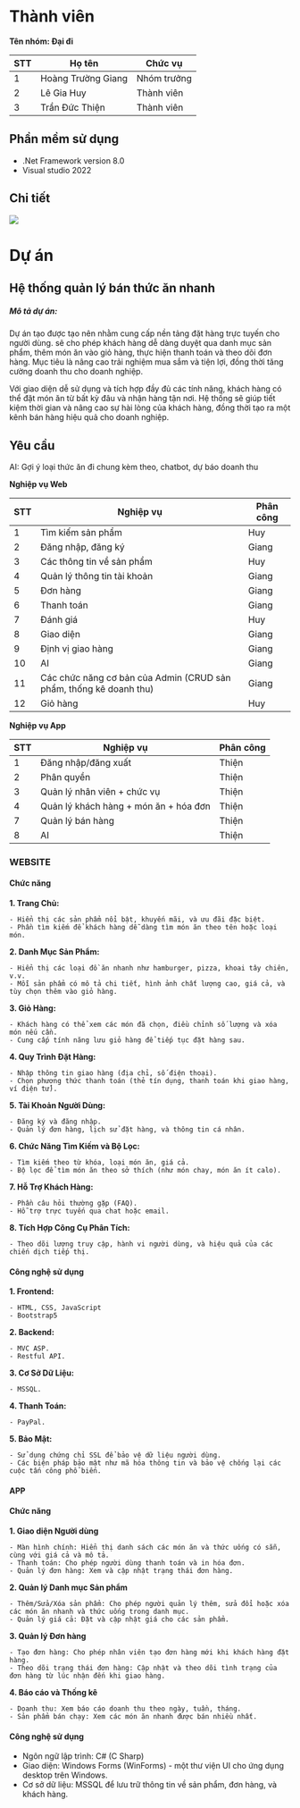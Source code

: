 # Thành viên
**Tên nhóm: Đại đi**
  
| STT      | Họ tên      | Chức vụ      |
| ------------- | ------------- | ------------- |
| 1 | Hoàng Trường Giang | Nhóm trưởng |
| 2 | Lê Gia Huy | Thành viên |
| 3 | Trần Đức Thiện | Thành viên |

## Phần mềm sử dụng 
 - .Net Framework version 8.0
 - Visual studio 2022

## Chi tiết
<img src="https://i.imgur.com/FehXExF.jpg">

# Dự án

## Hệ thống quản lý bán thức ăn nhanh

<h5>Mô tả dự án: </h5>
<p>Dự án tạo được tạo nên nhằm cung cấp nền tảng đặt hàng trực tuyến cho người dùng. sẽ cho phép khách hàng dễ dàng duyệt qua danh mục sản phẩm, thêm món ăn vào giỏ hàng, thực hiện thanh toán và theo dõi đơn hàng. Mục tiêu là nâng cao trải nghiệm mua sắm và tiện lợi, đồng thời tăng cường doanh thu cho doanh nghiệp.</p>

<p>Với giao diện dễ sử dụng và tích hợp đầy đủ các tính năng, khách hàng có thể đặt món ăn từ bất kỳ đâu và nhận hàng tận nơi. Hệ thống sẽ giúp tiết kiệm thời gian và nâng cao sự hài lòng của khách hàng, đồng thời tạo ra một kênh bán hàng hiệu quả cho doanh nghiệp.</p>

## Yêu cầu 
AI: Gợi ý loại thức ăn đi chung kèm theo, chatbot, dự báo doanh thu

**Nghiệp vụ Web**

| STT | Nghiệp vụ | Phân công  |
|----------------|--------------------|--------------------|
| 1 |  Tìm kiếm sản phẩm | Huy |
| 2 |  Đăng nhập, đăng ký | Giang |
| 3 |  Các thông tin về sản phẩm | Huy |
| 4 |  Quản lý thông tin tài khoản | Giang |
| 5 |  Đơn hàng | Giang |
| 6 |  Thanh toán | Giang |
| 7 |  Đánh giá | Huy |
| 8 |  Giao diện | Giang |
| 9 |  Định vị giao hàng | Giang |
| 10 |  AI | Giang |
| 11 |  Các chức năng cơ bản của Admin (CRUD sản phẩm, thống kê doanh thu) | Giang |
| 12 |  Giỏ hàng | Huy |


**Nghiệp vụ App**

| STT | Nghiệp vụ | Phân công  |
|----------------|--------------------|--------------------|
|  1  |  Đăng nhập/đăng xuất |   Thiện |
|  2  | Phân quyền  |  Thiện |
|  3  |  Quản lý nhân viên +  chức vụ  |   Thiện  |
|  4  |  Quản lý khách hàng + món ăn + hóa đơn |   Thiện  |
|  7  |   Quản lý bán hàng |  Thiện  |
|  8  |   AI |  Thiện |

### WEBSITE

#### Chức năng

**1. Trang Chủ:**

	- Hiển thị các sản phẩm nổi bật, khuyến mãi, và ưu đãi đặc biệt.
	- Phần tìm kiếm để khách hàng dễ dàng tìm món ăn theo tên hoặc loại món.
  
**2. Danh Mục Sản Phẩm:**

	- Hiển thị các loại đồ ăn nhanh như hamburger, pizza, khoai tây chiên, v.v.
	- Mỗi sản phẩm có mô tả chi tiết, hình ảnh chất lượng cao, giá cả, và tùy chọn thêm vào giỏ hàng.

**3. Giỏ Hàng:**

	- Khách hàng có thể xem các món đã chọn, điều chỉnh số lượng và xóa món nếu cần.
	- Cung cấp tính năng lưu giỏ hàng để tiếp tục đặt hàng sau.

**4. Quy Trình Đặt Hàng:**

	- Nhập thông tin giao hàng (địa chỉ, số điện thoại).
	- Chọn phương thức thanh toán (thẻ tín dụng, thanh toán khi giao hàng, ví điện tử).

**5. Tài Khoản Người Dùng:**

	- Đăng ký và đăng nhập.
	- Quản lý đơn hàng, lịch sử đặt hàng, và thông tin cá nhân.

**6. Chức Năng Tìm Kiếm và Bộ Lọc:**

	- Tìm kiếm theo từ khóa, loại món ăn, giá cả.
	- Bộ lọc để tìm món ăn theo sở thích (như món chay, món ăn ít calo).

**7. Hỗ Trợ Khách Hàng:**

	- Phần câu hỏi thường gặp (FAQ).
	- Hỗ trợ trực tuyến qua chat hoặc email.

**8. Tích Hợp Công Cụ Phân Tích:**

	- Theo dõi lượng truy cập, hành vi người dùng, và hiệu quả của các chiến dịch tiếp thị.

#### Công nghệ sử dụng

**1. Frontend:**

	- HTML, CSS, JavaScript
	- Bootstrap5

**2. Backend:**

	- MVC ASP.
	- Restful API.

**3. Cơ Sở Dữ Liệu:**

	- MSSQL.

**4. Thanh Toán:**

	- PayPal.

**5. Bảo Mật:**

	- Sử dụng chứng chỉ SSL để bảo vệ dữ liệu người dùng.
	- Các biện pháp bảo mật như mã hóa thông tin và bảo vệ chống lại các cuộc tấn công phổ biến.

#### APP

#### Chức năng

**1. Giao diện Người dùng**

	- Màn hình chính: Hiển thị danh sách các món ăn và thức uống có sẵn, cùng với giá cả và mô tả.
	- Thanh toán: Cho phép người dùng thanh toán và in hóa đơn.
	- Quản lý đơn hàng: Xem và cập nhật trạng thái đơn hàng.
 
**2. Quản lý Danh mục Sản phẩm**

	- Thêm/Sửa/Xóa sản phẩm: Cho phép người quản lý thêm, sửa đổi hoặc xóa các món ăn nhanh và thức uống trong danh mục.
	- Quản lý giá cả: Đặt và cập nhật giá cho các sản phẩm.
 
**3. Quản lý Đơn hàng**

	- Tạo đơn hàng: Cho phép nhân viên tạo đơn hàng mới khi khách hàng đặt hàng.
	- Theo dõi trạng thái đơn hàng: Cập nhật và theo dõi tình trạng của đơn hàng từ lúc nhận đến khi giao hàng.
**4. Báo cáo và Thống kê**

	- Doanh thu: Xem báo cáo doanh thu theo ngày, tuần, tháng.
	- Sản phẩm bán chạy: Xem các món ăn nhanh được bán nhiều nhất.

#### Công nghệ sử dụng

- Ngôn ngữ lập trình: C# (C Sharp)
- Giao diện: Windows Forms (WinForms) - một thư viện UI cho ứng dụng desktop trên Windows.
- Cơ sở dữ liệu: MSSQL để lưu trữ thông tin về sản phẩm, đơn hàng, và khách hàng.

